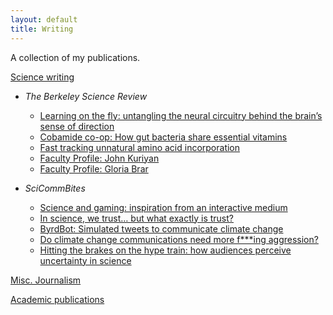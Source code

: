 ```yaml
---
layout: default
title: Writing
---
```


A collection of my publications. 

<u>Science writing</u>
- <i>The Berkeley Science Review</i>
  - [Learning on the fly: untangling the neural circuitry behind the brain’s sense of direction](https://www.berkeleysciencereview.com/article/2024/08/12/learning-on-the-fly)
  - [Cobamide co-op: How gut bacteria share essential vitamins](https://www.berkeleysciencereview.com/article/2021/05/28/cobamide-co-op)
  - [Fast tracking unnatural amino acid incorporation](https://www.berkeleysciencereview.com/article/2021/11/30/fast-tracking-unnatural-amino-acid-incorporation)
  - [Faculty Profile: John Kuriyan](https://www.berkeleysciencereview.com/article/2022/12/04/faculty-profile-john-kuriyan)
  - [Faculty Profile: Gloria Brar](https://www.berkeleysciencereview.com/article/2022/05/03/faculty-profile-gloria-brar)
 
- <i>SciCommBites</i>
  - [Science and gaming: inspiration from an interactive medium](https://scicommbites.org/science-and-gaming-inspiration-from-an-interactive-medium/)
  - [In science, we trust… but what exactly is trust?](https://scicommbites.org/in-science-we-trust-but-what-exactly-is-trust/)
  - [ByrdBot: Simulated tweets to communicate climate change](https://scicommbites.org/byrdbot-simulated-tweets-to-communicate-climate-change/)
  - [Do climate change communications need more f***ing aggression?](https://scicommbites.org/do-climate-change-communications-need-more-fing-aggression/)
  - [Hitting the brakes on the hype train: how audiences perceive uncertainty in science](https://scicommbites.org/hitting-the-brakes-on-the-hype-train-how-audiences-perceive-uncertainty-in-science/)
   


<u> Misc. Journalism</u>


<u> Academic publications</u>
